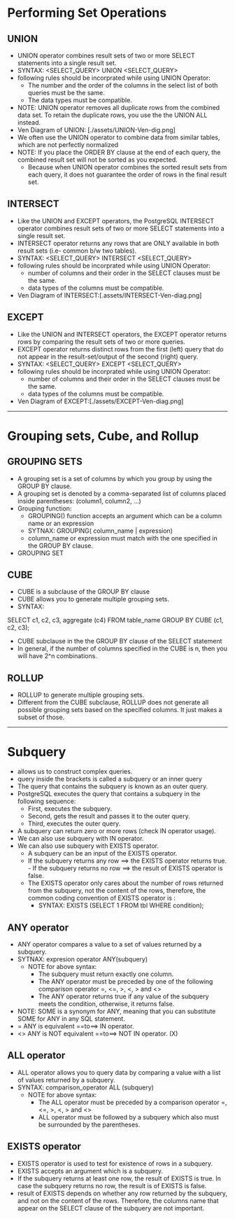 # Performing Set Operations

## UNION

- UNION operator combines result sets of two or more SELECT statements into a single result set.
- SYNTAX:
  <SELECT_QUERY> UNION <SELECT_QUERY>
- following rules should be incorprated while using UNION Operator:
  - The number and the order of the columns in the select list of both queries must be the same.
  - The data types must be compatible.
- NOTE: UNION operator removes all duplicate rows from the combined data set. To retain the duplicate rows, you use the the UNION ALL instead.
- Ven Diagram of UNION: [./assets/UNION-Ven-dig.png]
- We often use the UNION operator to combine data from similar tables, which are not perfectly normalized
- NOTE: If you place the ORDER BY clause at the end of each query, the combined result set will not be sorted as you expected.
  - Because when UNION operator combines the sorted result sets from each query, it does not guarantee the order of rows in the final result set.

## INTERSECT

- Like the UNION and EXCEPT operators, the PostgreSQL INTERSECT operator combines result sets of two or more SELECT statements into a single result set.
- INTERSECT operator returns any rows that are ONLY available in both result sets (i.e- common b/w two tables).
- SYNTAX:
  <SELECT_QUERY> INTERSECT <SELECT_QUERY>
- following rules should be incorprated while using UNION Operator:
  - number of columns and their order in the SELECT clauses must be the same.
  - data types of the columns must be compatible.
- Ven Diagram of INTERSECT:[.assets/INTERSECT-Ven-diag.png]

## EXCEPT

- Like the UNION and INTERSECT operators, the EXCEPT operator returns rows by comparing the result sets of two or more queries.
- EXCEPT operator returns distinct rows from the first (left) query that do not appear in the result-set/output of the second (right) query.
- SYNTAX:
  <SELECT_QUERY> EXCEPT <SELECT_QUERY>
- following rules should be incorprated while using UNION Operator:
  - number of columns and their order in the SELECT clauses must be the same.
  - data types of the columns must be compatible.
- Ven Diagram of EXCEPT:[./assets/EXCEPT-Ven-diag.png]

---

# Grouping sets, Cube, and Rollup

## GROUPING SETS

- A grouping set is a set of columns by which you group by using the GROUP BY clause.
- A grouping set is denoted by a comma-separated list of columns placed inside parentheses: (column1, column2, ...)
- Grouping function:
  - GROUPING() function accepts an argument which can be a column name or an expression
  - SYTNAX: GROUPING( column_name | expression)
  - column_name or expression must match with the one specified in the GROUP BY clause.
- GROUPING SET

## CUBE

- CUBE is a subclause of the GROUP BY clause
- CUBE allows you to generate multiple grouping sets.
- SYNTAX:

SELECT
c1,
c2,
c3,
aggregate (c4)
FROM
table_name
GROUP BY
CUBE (c1, c2, c3);

- CUBE subclause in the the GROUP BY clause of the SELECT statement
- In general, if the number of columns specified in the CUBE is n, then you will have 2^n combinations.

## ROLLUP

- ROLLUP to generate multiple grouping sets.
- Different from the CUBE subclause, ROLLUP does not generate all possible grouping sets based on the specified columns. It just makes a subset of those.

---

# Subquery

- allows us to construct complex queries.
- query inside the brackets is called a subquery or an inner query
- The query that contains the subquery is known as an outer query.
- PostgreSQL executes the query that contains a subquery in the following sequence:
  - First, executes the subquery.
  - Second, gets the result and passes it to the outer query.
  - Third, executes the outer query.
- A subquery can return zero or more rows (check IN operator usage).
- We can also use subquery with IN operator.
- We can also use subquery with EXISTS operator.
  - A subquery can be an input of the EXISTS operator.
  - If the subquery returns any row ==> the EXISTS operator returns true. - If the subquery returns no row ==> the result of EXISTS operator is false.
  - The EXISTS operator only cares about the number of rows returned from the subquery, not the content of the rows, therefore, the common coding convention of EXISTS operator is :
    - SYNTAX: EXISTS (SELECT 1 FROM tbl WHERE condition);

## ANY operator

- ANY operator compares a value to a set of values returned by a subquery.
- SYTNAX: expresion operator ANY(subquery)
  - NOTE for above syntax:
    - The subquery must return exactly one column.
    - The ANY operator must be preceded by one of the following comparison operator =, <=, >, <, > and <>
    - The ANY operator returns true if any value of the subquery meets the condition, otherwise, it returns false.
- NOTE: SOME is a synonym for ANY, meaning that you can substitute SOME for ANY in any SQL statement.
- = ANY is equivalent ==to==> IN operator.
- <> ANY is NOT equivalent ==to==> NOT IN operator. (X)

## ALL operator

- ALL operator allows you to query data by comparing a value with a list of values returned by a subquery.
- SYNTAX: comparison_operator ALL (subquery)
  - NOTE for above syntax:
    - The ALL operator must be preceded by a comparison operator =, <=, >, <, > and <>
    - ALL operator must be followed by a subquery which also must be surrounded by the parentheses.

## EXISTS operator

- EXISTS operator is used to test for existence of rows in a subquery.
- EXISTS accepts an argument which is a subquery.
- If the subquery returns at least one row, the result of EXISTS is true. In case the subquery returns no row, the result is of EXISTS is false.
- result of EXISTS depends on whether any row returned by the subquery, and not on the content of the rows. Therefore, the columns name that appear on the SELECT clause of the subquery are not important.
